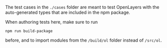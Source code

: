 The test cases in the `./cases` folder are meant to test OpenLayers with the auto-generated types that are included in the npm package.

When authoring tests here, make sure to run

    npm run build-package

before, and to import modules from the `/build/ol` folder instead of `/src/ol`.